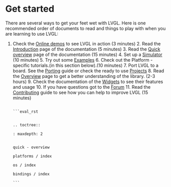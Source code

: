# Get started

There are several ways to get your feet wet with LVGL. Here is one recommended order of documents to read and
things to play with when you are learning to use LVGL:
1. Check the [Online demos](https://lvgl.io/demos) to see LVGL in action (3 minutes)
							2. Read the [Introduction](https://docs.lvgl.io/latest/en/html/intro/index.html) page of the documentation (5 minutes)
									3. Read the [Quick overview](https://docs.lvgl.io/master/get-started/quick-overview.html) page of the documentation (15 minutes)
											4. Set up a [Simulator](https://docs.lvgl.io/master/get-started/platforms/pc-simulator.html) (10 minutes)
													5. Try out some [Examples](https://docs.lvgl.io/master/examples.html)
															6. Check out the Platform - specific tutorials.(in this section below).(10 minutes)
															7. Port LVGL to a board. See the [Porting](
																	https://docs.lvgl.io/master/porting/index.html) guide or check the ready to use [Projects](https://github.com/lvgl?q=lv_port_&type=&language=)
																	8. Read the [Overview](https://docs.lvgl.io/master/overview/index.html) page to get a better understanding of the library. (2-3 hours)
																			9. Check the documentation of the [Widgets](https://docs.lvgl.io/master/widgets/index.html) to see their features and usage
																					10. If you have questions got to the [Forum](http://forum.lvgl.io/)
																							11. Read the [Contributing](https://docs.lvgl.io/master/CONTRIBUTING.html) guide to see how you can help to improve LVGL (15 minutes)


																									```eval_rst

																									.. toctree::
																									: maxdepth: 2

																									quick - overview
																									platforms / index
																									os / index
																									bindings / index
																									```

